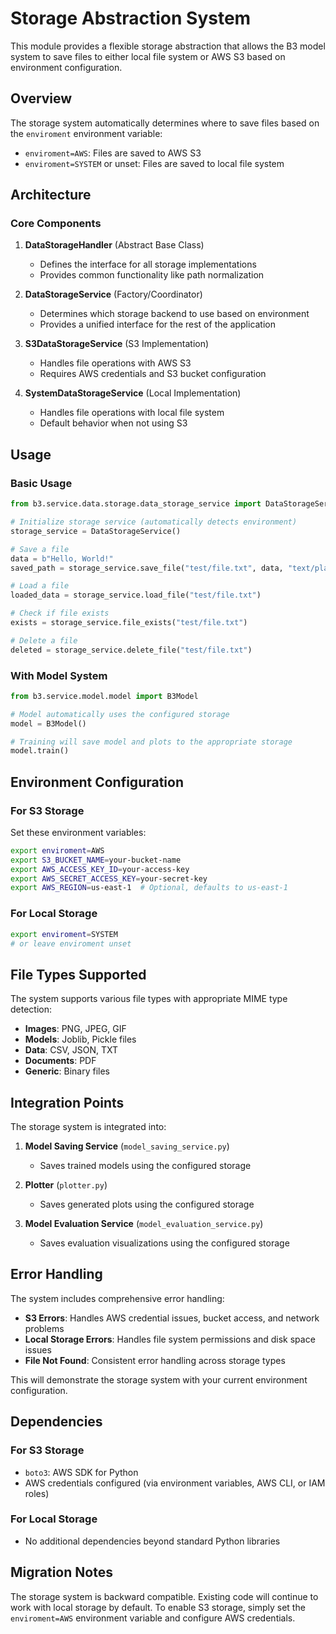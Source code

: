 # Storage Abstraction System

This module provides a flexible storage abstraction that allows the B3 model system to save files to either local file system or AWS S3 based on environment configuration.

## Overview

The storage system automatically determines where to save files based on the `enviroment` environment variable:
- `enviroment=AWS`: Files are saved to AWS S3
- `enviroment=SYSTEM` or unset: Files are saved to local file system

## Architecture

### Core Components

1. **DataStorageHandler** (Abstract Base Class)
   - Defines the interface for all storage implementations
   - Provides common functionality like path normalization

2. **DataStorageService** (Factory/Coordinator)
   - Determines which storage backend to use based on environment
   - Provides a unified interface for the rest of the application

3. **S3DataStorageService** (S3 Implementation)
   - Handles file operations with AWS S3
   - Requires AWS credentials and S3 bucket configuration

4. **SystemDataStorageService** (Local Implementation)
   - Handles file operations with local file system
   - Default behavior when not using S3

## Usage

### Basic Usage

```python
from b3.service.data.storage.data_storage_service import DataStorageService

# Initialize storage service (automatically detects environment)
storage_service = DataStorageService()

# Save a file
data = b"Hello, World!"
saved_path = storage_service.save_file("test/file.txt", data, "text/plain")

# Load a file
loaded_data = storage_service.load_file("test/file.txt")

# Check if file exists
exists = storage_service.file_exists("test/file.txt")

# Delete a file
deleted = storage_service.delete_file("test/file.txt")
```

### With Model System

```python
from b3.service.model.model import B3Model

# Model automatically uses the configured storage
model = B3Model()

# Training will save model and plots to the appropriate storage
model.train()
```

## Environment Configuration

### For S3 Storage

Set these environment variables:

```bash
export enviroment=AWS
export S3_BUCKET_NAME=your-bucket-name
export AWS_ACCESS_KEY_ID=your-access-key
export AWS_SECRET_ACCESS_KEY=your-secret-key
export AWS_REGION=us-east-1  # Optional, defaults to us-east-1
```

### For Local Storage

```bash
export enviroment=SYSTEM
# or leave enviroment unset
```

## File Types Supported

The system supports various file types with appropriate MIME type detection:

- **Images**: PNG, JPEG, GIF
- **Models**: Joblib, Pickle files
- **Data**: CSV, JSON, TXT
- **Documents**: PDF
- **Generic**: Binary files

## Integration Points

The storage system is integrated into:

1. **Model Saving Service** (`model_saving_service.py`)
   - Saves trained models using the configured storage

2. **Plotter** (`plotter.py`)
   - Saves generated plots using the configured storage

3. **Model Evaluation Service** (`model_evaluation_service.py`)
   - Saves evaluation visualizations using the configured storage

## Error Handling

The system includes comprehensive error handling:

- **S3 Errors**: Handles AWS credential issues, bucket access, and network problems
- **Local Storage Errors**: Handles file system permissions and disk space issues
- **File Not Found**: Consistent error handling across storage types

This will demonstrate the storage system with your current environment configuration.

## Dependencies

### For S3 Storage
- `boto3`: AWS SDK for Python
- AWS credentials configured (via environment variables, AWS CLI, or IAM roles)

### For Local Storage
- No additional dependencies beyond standard Python libraries

## Migration Notes

The storage system is backward compatible. Existing code will continue to work with local storage by default. To enable S3 storage, simply set the `enviroment=AWS` environment variable and configure AWS credentials.
